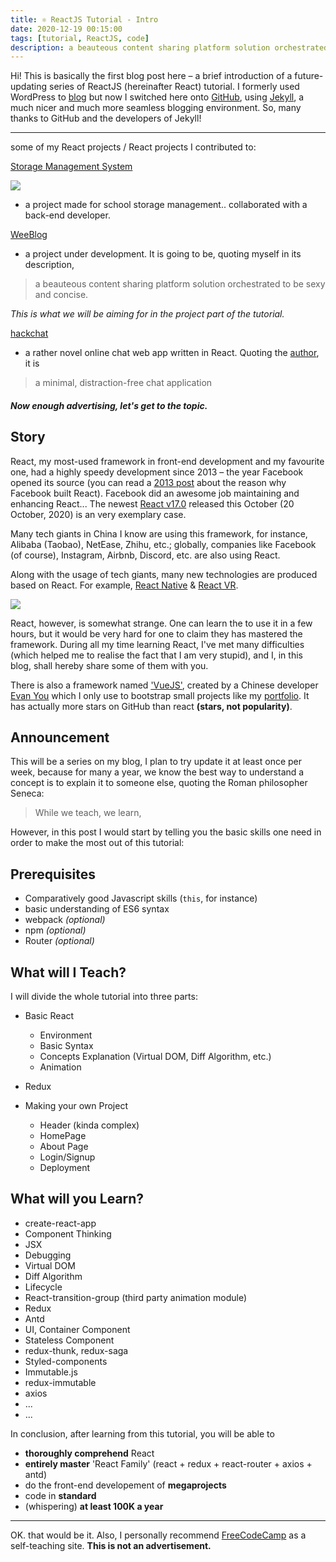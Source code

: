 ```yaml
---
title: ⚛︎ ReactJS Tutorial - Intro
date: 2020-12-19 00:15:00
tags: [tutorial, ReactJS, code]
description: a beauteous content sharing platform solution orchestrated to be sexy and concise.
---
```


Hi! This is basically the first blog post here – a brief introduction of a future-updating series of ReactJS (hereinafter React) tutorial. I formerly used WordPress to [blog](https://docs.knowscount.cc) but now I switched here onto [GitHub](https://github.com/KnowsCount/blog), using [Jekyll](https://jekyllrb.com), a much nicer and much more seamless blogging environment. So, many thanks to GitHub and the developers of Jekyll!

---

some of my React projects / React projects I contributed to:

[Storage Management System](https://github.com/KnowsCount/NKCS-Storage)

![](https://knowscount-1304485449.cos.ap-shanghai.myqcloud.com/img/c-m-X_j3b4rqnlk-unsplash.jpg)

-   a project made for school storage management.. collaborated with a back-end developer.

[WeeBlog](https://github.com/KnowsCount/WeeBlog)

-   a project under development. It is going to be, quoting myself in its description,

> a beauteous content sharing platform solution orchestrated to be sexy and concise.

_This is what we will be aiming for in the project part of the tutorial._

[hackchat](https://github.com/hack-chat/hackchat-client)

-   a rather novel online chat web app written in React. Quoting the [author](https://github.com/marzavec), it is

> a minimal, distraction-free chat application

##### Now enough advertising, let's get to the topic.

## Story

React, my most-used framework in front-end development and my favourite one, had a highly speedy development since 2013 – the year Facebook opened its source (you can read a [2013 post](https://React.org/blog/2013/06/05/why-react.html) about the reason why Facebook built React). Facebook did an awesome job maintaining and enhancing React... The newest [React v17.0](https://React.org/blog/2020/10/20/react-v17.html) released this October (20 October, 2020) is an very exemplary case.

Many tech giants in China I know are using this framework, for instance, Alibaba (Taobao), NetEase, Zhihu, etc.; globally, companies like Facebook (of course), Instagram, Airbnb, Discord, etc. are also using React.

Along with the usage of tech giants, many new technologies are produced based on React. For example, [React Native](https://reactnative.dev) & [React VR](https://facebook.github.io/react-360).

![](https://knowscount-1304485449.cos.ap-shanghai.myqcloud.com/img/peek-definition.png)

React, however, is somewhat strange. One can learn the to use it in a few hours, but it would be very hard for one to claim they has mastered the framework. During all my time learning React, I've met many difficulties (which helped me to realise the fact that I am very stupid), and I, in this blog, shall hereby share some of them with you.

There is also a framework named ['VueJS'](https://github.com/vuejs/vue), created by a Chinese developer [Evan You](https://github.com/yyx990803) which I only use to bootstrap small projects like my [portfolio](https://github.com/KnowsCount/portfolio). It has actually more stars on GitHub than react **(stars, not popularity)**.

## Announcement

This will be a series on my blog, I plan to try update it at least once per week, because for many a year, we know the best way to understand a concept is to explain it to someone else, quoting the Roman philosopher Seneca:

> While we teach, we learn,

However, in this post I would start by telling you the basic skills one need in order to make the most out of this tutorial:

## Prerequisites

-   Comparatively good Javascript skills (`this`, for instance)
-   basic understanding of ES6 syntax
-   webpack _(optional)_
-   npm _(optional)_
-   Router _(optional)_

## What will I Teach?

I will divide the whole tutorial into three parts:

-   Basic React

    -   Environment
    -   Basic Syntax
    -   Concepts Explanation (Virtual DOM, Diff Algorithm, etc.)
    -   Animation

-   Redux

-   Making your own Project
    -   Header (kinda complex)
    -   HomePage
    -   About Page
    -   Login/Signup
    -   Deployment

## What will you Learn?

-   create-react-app
-   Component Thinking
-   JSX
-   Debugging
-   Virtual DOM
-   Diff Algorithm
-   Lifecycle
-   React-transition-group (third party animation module)
-   Redux
-   Antd
-   UI, Container Component
-   Stateless Component
-   redux-thunk, redux-saga
-   Styled-components
-   Immutable.js
-   redux-immutable
-   axios
-   ...
-   ...

In conclusion, after learning from this tutorial, you will be able to

-   **thoroughly comprehend** React
-   **entirely master** 'React Family' (react + redux + react-router + axios + antd)
-   do the front-end developement of **megaprojects**
-   code in **standard**
-   (whispering) **at least 100K a year**

---

OK. that would be it. Also, I personally recommend [FreeCodeCamp](https://www.freecodecamp.org) as a self-teaching site. **This is not an advertisement.**
